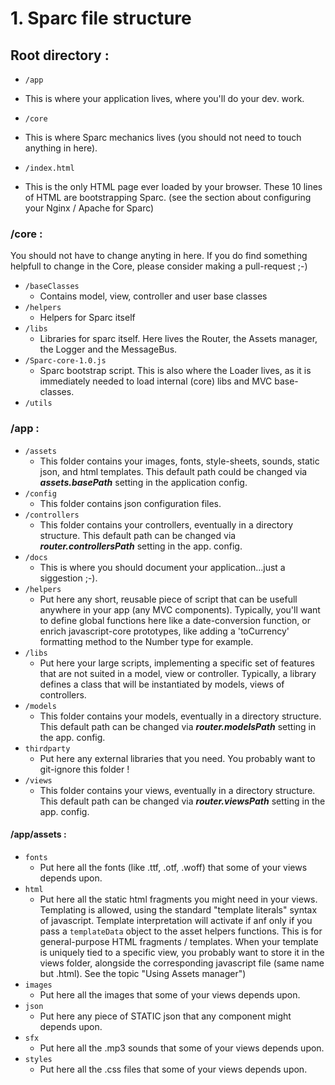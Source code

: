 # 1. Sparc file structure

## Root directory :
* `/app`
- This is where your application lives, where you'll do your dev. work.
* `/core`
- This is where Sparc mechanics lives (you should not need to touch anything in here).
* `/index.html`
- This is the only HTML page ever loaded by your browser. These 10 lines of HTML are bootstrapping Sparc. (see the section about configuring your Nginx / Apache for Sparc)

### /core :
You should not have to change anyting in here.
If you do find something helpfull to change in the Core, please consider making a pull-request ;-)

* `/baseClasses`
    - Contains model, view, controller and user base classes
* `/helpers`
    - Helpers for Sparc itself
* `/libs`
    - Libraries for sparc itself. Here lives the Router, the Assets manager, the Logger and the MessageBus.
* `/Sparc-core-1.0.js`
    - Sparc bootstrap script. This is also where the Loader lives, as it is immediately needed to load internal (core) libs and MVC base-classes.
* `/utils`


### /app :

* `/assets`
    - This folder contains your images, fonts, style-sheets, sounds, static json, and html templates. This default path could be changed via ***assets.basePath*** setting in the application config.
* `/config`
    - This folder contains json configuration files.
* `/controllers`
    - This folder contains your controllers, eventually in a directory structure. This default path can be changed via ***router.controllersPath*** setting in the app. config.
* `/docs`
    - This is where you should document your application...just a siggestion ;-).
* `/helpers`
    - Put here any short, reusable piece of script that can be usefull anywhere in your app (any MVC components). Typically, you'll want to define global functions here like a date-conversion function, or enrich javascript-core prototypes, like adding a 'toCurrency' formatting method to the Number type for example.
* `/libs`
    - Put here your large scripts, implementing a specific set of features that are not suited in a model, view or controller. Typically, a library defines a class that will be instantiated by models, views of controllers.
* `/models`
    - This folder contains your models, eventually in a directory structure. This default path can be changed via ***router.modelsPath*** setting in the app. config.
* `thirdparty`
    - Put here any external libraries that you need. You probably want to git-ignore this folder !
* `/views`
    - This folder contains your views, eventually in a directory structure. This default path can be changed via ***router.viewsPath*** setting in the app. config.

#### /app/assets :
* `fonts`
    - Put here all the fonts (like .ttf, .otf, .woff) that some of your views depends upon.
* `html`
    - Put here all the static html fragments you might need in your views. Templating is allowed, using the standard "template literals" syntax of javascript. Template interpretation will activate if anf only if you pass a `templateData` object to the asset helpers functions. 
    This is for general-purpose HTML fragments / templates. When your template is uniquely tied to a specific view, you probably want to store it in the views folder, alongside the corresponding javascript file (same name but .html). See the topic "Using Assets manager")
* `images`
    - Put here all the images that some of your views depends upon.
* `json`
    - Put here any piece of STATIC json that any component might depends upon.
* `sfx`
    - Put here all the .mp3 sounds that some of your views depends upon.
* `styles`
    - Put here all the .css files that some of your views depends upon.

